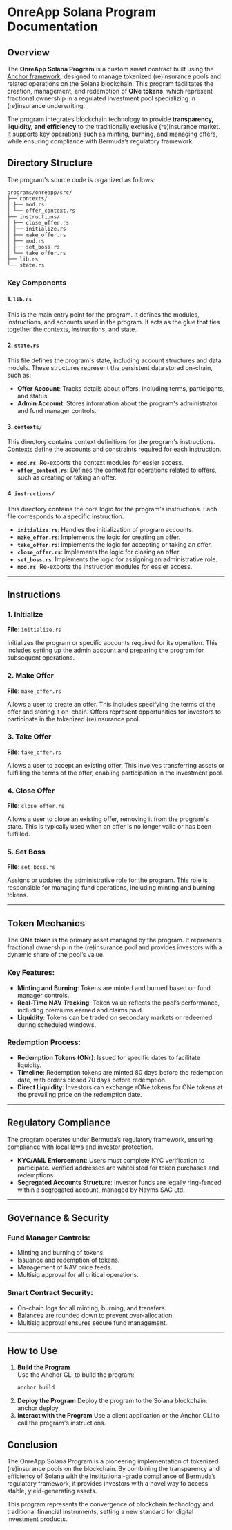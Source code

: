 # OnreApp Solana Program Documentation

## Overview

The **OnreApp Solana Program** is a custom smart contract built using the [Anchor framework](https://project-serum.github.io/anchor/), designed to manage tokenized (re)insurance pools and related operations on the Solana blockchain. This program facilitates the creation, management, and redemption of **ONe tokens**, which represent fractional ownership in a regulated investment pool specializing in (re)insurance underwriting.

The program integrates blockchain technology to provide **transparency, liquidity, and efficiency** to the traditionally exclusive (re)insurance market. It supports key operations such as minting, burning, and managing offers, while ensuring compliance with Bermuda’s regulatory framework.

## Directory Structure
The program's source code is organized as follows:
```plaintext
programs/onreapp/src/ 
├── contexts/ 
│ ├── mod.rs 
│ └── offer_context.rs 
├── instructions/ 
│ ├── close_offer.rs 
│ ├── initialize.rs 
│ ├── make_offer.rs 
│ ├── mod.rs 
│ ├── set_boss.rs 
│ └── take_offer.rs 
├── lib.rs 
└── state.rs
```

### Key Components

#### 1. `lib.rs`
This is the main entry point for the program. It defines the modules, instructions, and accounts used in the program. It acts as the glue that ties together the contexts, instructions, and state.

#### 2. `state.rs`
This file defines the program's state, including account structures and data models. These structures represent the persistent data stored on-chain, such as:

- **Offer Account**: Tracks details about offers, including terms, participants, and status.
- **Admin Account**: Stores information about the program's administrator and fund manager controls.

#### 3. `contexts/`
This directory contains context definitions for the program's instructions. Contexts define the accounts and constraints required for each instruction.

- **`mod.rs`**: Re-exports the context modules for easier access.
- **`offer_context.rs`**: Defines the context for operations related to offers, such as creating or taking an offer.

#### 4. `instructions/`
This directory contains the core logic for the program's instructions. Each file corresponds to a specific instruction.

- **`initialize.rs`**: Handles the initialization of program accounts.
- **`make_offer.rs`**: Implements the logic for creating an offer.
- **`take_offer.rs`**: Implements the logic for accepting or taking an offer.
- **`close_offer.rs`**: Implements the logic for closing an offer.
- **`set_boss.rs`**: Implements the logic for assigning an administrative role.
- **`mod.rs`**: Re-exports the instruction modules for easier access.

---

## Instructions

### 1. Initialize
**File**: `initialize.rs`

Initializes the program or specific accounts required for its operation. This includes setting up the admin account and preparing the program for subsequent operations.

### 2. Make Offer
**File**: `make_offer.rs`

Allows a user to create an offer. This includes specifying the terms of the offer and storing it on-chain. Offers represent opportunities for investors to participate in the tokenized (re)insurance pool.

### 3. Take Offer
**File**: `take_offer.rs`

Allows a user to accept an existing offer. This involves transferring assets or fulfilling the terms of the offer, enabling participation in the investment pool.

### 4. Close Offer
**File**: `close_offer.rs`

Allows a user to close an existing offer, removing it from the program's state. This is typically used when an offer is no longer valid or has been fulfilled.

### 5. Set Boss
**File**: `set_boss.rs`

Assigns or updates the administrative role for the program. This role is responsible for managing fund operations, including minting and burning tokens.

---

## Token Mechanics

The **ONe token** is the primary asset managed by the program. It represents fractional ownership in the (re)insurance pool and provides investors with a dynamic share of the pool’s value.

### Key Features:
- **Minting and Burning**: Tokens are minted and burned based on fund manager controls.
- **Real-Time NAV Tracking**: Token value reflects the pool’s performance, including premiums earned and claims paid.
- **Liquidity**: Tokens can be traded on secondary markets or redeemed during scheduled windows.

### Redemption Process:
- **Redemption Tokens (ONr)**: Issued for specific dates to facilitate liquidity.
- **Timeline**: Redemption tokens are minted 80 days before the redemption date, with orders closed 70 days before redemption.
- **Direct Liquidity**: Investors can exchange rONe tokens for ONe tokens at the prevailing price on the redemption date.

---

## Regulatory Compliance

The program operates under Bermuda’s regulatory framework, ensuring compliance with local laws and investor protection.

- **KYC/AML Enforcement**: Users must complete KYC verification to participate. Verified addresses are whitelisted for token purchases and redemptions.
- **Segregated Accounts Structure**: Investor funds are legally ring-fenced within a segregated account, managed by Nayms SAC Ltd.

---

## Governance & Security

### Fund Manager Controls:
- Minting and burning of tokens.
- Issuance and redemption of tokens.
- Management of NAV price feeds.
- Multisig approval for all critical operations.

### Smart Contract Security:
- On-chain logs for all minting, burning, and transfers.
- Balances are rounded down to prevent over-allocation.
- Multisig approval ensures secure fund management.

---

## How to Use

1. **Build the Program**  
   Use the Anchor CLI to build the program:
   ```bash
   anchor build
2. **Deploy the Program**
Deploy the program to the Solana blockchain:
anchor deploy
3. **Interact with the Program**
Use a client application or the Anchor CLI to call the program's instructions.

## Conclusion
The OnreApp Solana Program is a pioneering implementation of tokenized (re)insurance pools on the blockchain. By combining the transparency and efficiency of Solana with the institutional-grade compliance of Bermuda’s regulatory framework, it provides investors with a novel way to access stable, yield-generating assets.

This program represents the convergence of blockchain technology and traditional financial instruments, setting a new standard for digital investment products.
